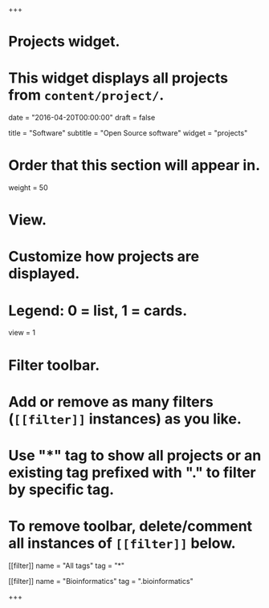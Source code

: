 +++
# Projects widget.
# This widget displays all projects from `content/project/`.

date = "2016-04-20T00:00:00"
draft = false

title = "Software"
subtitle = "Open Source software"
widget = "projects"

# Order that this section will appear in.
weight = 50

# View.
# Customize how projects are displayed.
# Legend: 0 = list, 1 = cards.
view = 1

# Filter toolbar.
# Add or remove as many filters (`[[filter]]` instances) as you like.
# Use "*" tag to show all projects or an existing tag prefixed with "." to filter by specific tag.
# To remove toolbar, delete/comment all instances of `[[filter]]` below.
[[filter]]
  name = "All tags"
  tag = "*"

  [[filter]]
    name = "Bioinformatics"
    tag = ".bioinformatics"


+++
